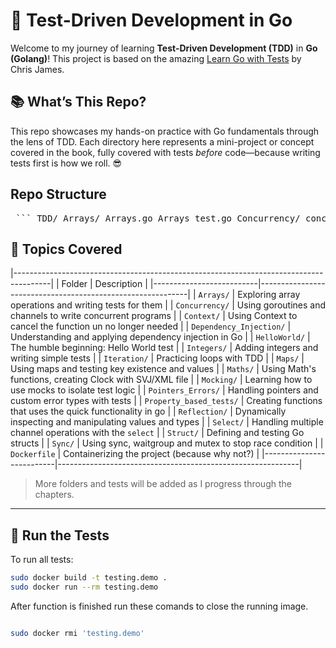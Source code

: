 # 🧪 Test-Driven Development in Go

Welcome to my journey of learning **Test-Driven Development (TDD)** in **Go (Golang)**! This project is based on the amazing [Learn Go with Tests](https://quii.gitbook.io/learn-go-with-tests/) by Chris James.

## 📚 What’s This Repo?

This repo showcases my hands-on practice with Go fundamentals through the lens of TDD. Each directory here represents a mini-project or concept covered in the book, fully covered with tests *before* code—because writing tests first is how we roll. 😎

## Repo Structure 
<pre> ``` TDD/ Arrays/ Arrays.go Arrays_test.go Concurrency/ concurrency.go concurrency_test.go Dependency_Injection/ dependency.go dependency_test.go HelloWorld/ home.go home_test.go Integers/ integer.go integer_test.go Iteration/ Iteration.go Iteration_test.go Maps/ maps.go maps_test.go Maths/ Clockace/ clock.svg main.go Clock.go Clock_test.go Clock_acceptance_test.go Mocking/ mocking.go mocking_test.go Pointers_Errors/ pointer.go pointer_test.go Property_based_tests/ Roman_numbers.go Roman_numbers_test.go.go Reflection/ reflection.go reflection_test.go Select/ select.go select_test.go Struct/ struct.go struct_test.go Sync/ sync.go sync_test.go Dockerfile go.mod link.txt readme.txt test.go ``` </pre>

## 🚀 Topics Covered
|---------------------------------------------------------------------------------------|
| Folder                   | Description                                                |
|--------------------------|------------------------------------------------------------|
| `Arrays/`                | Exploring array operations and writing tests for them      |
| `Concurrency/`           | Using goroutines and channels to write concurrent programs |
| `Context/`               | Using Context to cancel the function un no longer needed   |
| `Dependency_Injection/`  | Understanding and applying dependency injection in Go      |
| `HelloWorld/`            | The humble beginning: Hello World test                     |
| `Integers/`              | Adding integers and writing simple tests                   |
| `Iteration/`             | Practicing loops with TDD                                  |
| `Maps/`                  | Using maps and testing key existence and values            |
| `Maths/`                 | Using Math's functions, creating Clock with SVJ/XML file   |
| `Mocking/`               | Learning how to use mocks to isolate test logic            |
| `Pointers_Errors/`       | Handling pointers and custom error types with tests        |
| `Property_based_tests/`  | Creating functions that uses the quick functionality in go |
| `Reflection/`            | Dynamically inspecting and manipulating values and types   |
| `Select/`                | Handling multiple channel operations with the `select`     |
| `Struct/`                | Defining and testing Go structs                            |
| `Sync/`                  | Using sync, waitgroup and mutex to stop race condition     |
| `Dockerfile`             | Containerizing the project (because why not?)              |
|--------------------------|------------------------------------------------------------|

> More folders and tests will be added as I progress through the chapters.

---

## 🧪 Run the Tests

To run all tests:

```bash
sudo docker build -t testing.demo .
sudo docker run --rm testing.demo
```
After function is finished run these comands to close the running image.

```bash

sudo docker rmi 'testing.demo'
